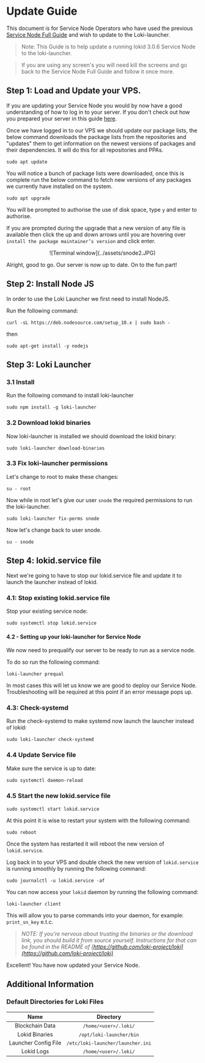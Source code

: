 # Update Guide
This document is for Service Node Operators who have used the previous [Service Node Full Guide](../SNFullGuideOLD/) and wish to update to the Loki-launcher.

> Note: This Guide is to help update a running lokid 3.0.6 Service Node to the loki-launcher.

> If you are using any screen's you will need kill the screens and go back to the Service Node Full Guide and follow it once more.

## Step 1: Load and Update your VPS.

If you are updating your Service Node you would by now have a good understanding of how to log in to your server. If you don't check out how you prepared your server in this guide [here](../SNFullguide/#step-2-prepare-your-server).

Once we have logged in to our VPS we should update our package lists, the below command downloads the package lists from the repositories and "updates" them to get information on the newest versions of packages and their dependencies. It will do this for all repositories and PPAs.

```
sudo apt update
```

You will notice a bunch of package lists were downloaded, once this is complete run the below command to fetch new versions of any packages we currently have installed on the system.

```
sudo apt upgrade
```

You will be prompted to authorise the use of disk space, type `y` and enter to authorise.

If you are prompted during the upgrade that a new version of any file is available then click the up and down arrows until you are hovering over `install the package maintainer’s version` and click enter.

<center>![Terminal window](../assets/snode2.JPG)</center>

Alright, good to go. Our server is now up to date. On to the fun part!

## Step 2: Install Node JS

In order to use the Loki Launcher we first need to install NodeJS.

Run the following command:
```
curl -sL https://deb.nodesource.com/setup_10.x | sudo bash -
```
then
```
sudo apt-get install -y nodejs
```
## Step 3: Loki Launcher
### 3.1 Install
Run the following command to install loki-launcher
```
sudo npm install -g loki-launcher
```
### 3.2 Download lokid binaries

Now loki-launcher is installed we should download the lokid binary:
```
sudo loki-launcher download-binaries
```

### 3.3 Fix loki-launcher permissions
Let's change to root to make these changes:
```
su - root
```

Now while in root let's give our user `snode` the required permissions to run the loki-launcher.

```
sudo loki-launcher fix-perms snode
```

Now let's change back to user snode.

```
su - snode
```

## Step 4: lokid.service file
Next we're going to have to stop our lokid.service file and update it to launch the launcher instead of lokid.

### 4.1: Stop existing lokid.service file

Stop your existing service node:
```
sudo systemctl stop lokid.service
```
#### 4.2 - Setting up your loki-launcher for Service Node
We now need to prequalify our server to be ready to run as a service node.

To do so run the following command:
```
loki-launcher prequal
```

In most cases this will let us know we are good to deploy our Service Node. Troubleshooting will be required at this point if an error message pops up.

### 4.3: Check-systemd

Run the check-systemd to make systemd now launch the launcher instead of lokid:
```
sudo loki-launcher check-systemd
```

### 4.4 Update Service file

Make sure the service is up to date:
```
sudo systemctl daemon-reload
```

### 4.5 Start the new lokid.service file

```
sudo systemctl start lokid.service
```

At this point it is wise to restart your system with the following command:

```
sudo reboot
```

Once the system has restarted it will reboot the new version of `lokid.service`.

Log back in to your VPS and double check the new version of `lokid.service` is running smoothly by running the following command:
```
sudo journalctl -u lokid.service -af
```

You can now access your `lokid` daemon by running the following command:
```
loki-launcher client
```
This will allow you to parse commands into your daemon, for example: `print_sn_key` e.t.c.

> *NOTE: If you’re nervous about trusting the binaries or the download link, you should build it from source yourself. Instructions for that can be found in the README of [https://github.com/loki-project/loki](https://github.com/loki-project/loki)*

Excellent! You have now updated your Service Node.

## Additional Information

### Default Directories for Loki Files

|         Name         |            Directory            |
|:--------------------:|:-------------------------------:|
|    Blockchain Data   |       `/home/<user>/.loki/`       |
|    Lokid Binaries    |      `/opt/loki-launcher/bin`     |
| Launcher Config File | `/etc/loki-launcher/launcher.ini` |
| Lokid Logs           | `/home/<user>/.loki/`             |